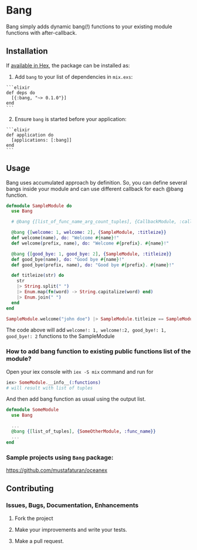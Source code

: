 # Bang

Bang simply adds dynamic bang(!) functions to your existing module functions with after-callback.

## Installation

If [available in Hex](https://hex.pm/docs/publish), the package can be installed as:

  1. Add `bang` to your list of dependencies in `mix.exs`:

    ```elixir
    def deps do
      [{:bang, "~> 0.1.0"}]
    end
    ```

  2. Ensure `bang` is started before your application:

    ```elixir
    def application do
      [applications: [:bang]]
    end
    ```

## Usage

Bang uses accumulated approach by definition. So, you can define several bangs inside your module and can use different callback for each @bang function.

```elixir
defmodule SampleModule do
  use Bang

  # @bang {[list_of_func_name_arg_count_tuples], {CallbackModule, :callback_fn}}

  @bang {[welcome: 1, welcome: 2], {SampleModule, :titleize}}
  def welcome(name), do: "Welcome #{name}!"
  def welcome(prefix, name), do: "Welcome #{prefix}. #{name}!"

  @bang {[good_bye: 1, good_bye: 2], {SampleModule, :titleize}}
  def good_bye(name), do: "Good bye #{name}!"
  def good_bye(prefix, name), do: "Good bye #{prefix}. #{name}!"

  def titleize(str) do
    str
    |> String.split(" ")
    |> Enum.map(fn(word) -> String.capitalize(word) end)
    |> Enum.join(" ")
  end
end

SampleModule.welcome("john doe") |> SampleModule.titleize == SampleModule.welcome!("john doe")
```
The code above will add `welcome!: 1, welcome!:2, good_bye!: 1, good_bye!: 2` functions to the SampleModule

### How to add bang function to existing public functions list of the module?

Open your iex console with `iex -S mix` command and run for

```elixir
iex> SomeModule.__info__(:functions)
# will result with list of tuples
```
And then add bang function as usual using the output list.

```elixir
defmodule SomeModule
  use Bang

  ...
  @bang {[list_of_tuples], {SomeOtherModule, :func_name}}
  ...
end
```

### Sample projects using `Bang` package:

https://github.com/mustafaturan/oceanex

## Contributing

### Issues, Bugs, Documentation, Enhancements

1) Fork the project

2) Make your improvements and write your tests.

3) Make a pull request.
